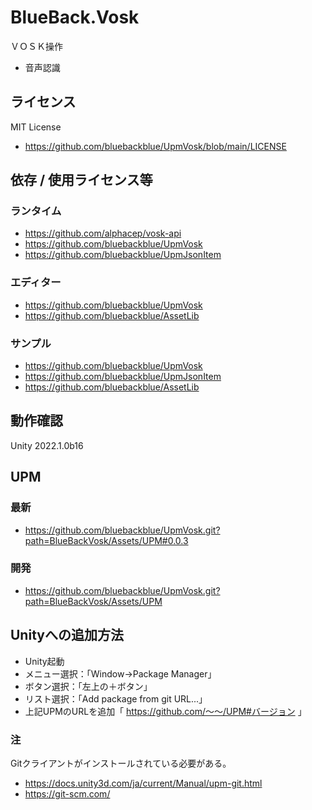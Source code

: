 # BlueBack.Vosk
ＶＯＳＫ操作
* 音声認識


## ライセンス
MIT License
* https://github.com/bluebackblue/UpmVosk/blob/main/LICENSE

## 依存 / 使用ライセンス等
### ランタイム
* https://github.com/alphacep/vosk-api
* https://github.com/bluebackblue/UpmVosk
* https://github.com/bluebackblue/UpmJsonItem
### エディター
* https://github.com/bluebackblue/UpmVosk
* https://github.com/bluebackblue/AssetLib
### サンプル
* https://github.com/bluebackblue/UpmVosk
* https://github.com/bluebackblue/UpmJsonItem
* https://github.com/bluebackblue/AssetLib

## 動作確認
Unity 2022.1.0b16

## UPM
### 最新
* https://github.com/bluebackblue/UpmVosk.git?path=BlueBackVosk/Assets/UPM#0.0.3
### 開発
* https://github.com/bluebackblue/UpmVosk.git?path=BlueBackVosk/Assets/UPM

## Unityへの追加方法
* Unity起動
* メニュー選択：「Window->Package Manager」
* ボタン選択：「左上の＋ボタン」
* リスト選択：「Add package from git URL...」
* 上記UPMのURLを追加「 https://github.com/～～/UPM#バージョン 」
### 注
Gitクライアントがインストールされている必要がある。
* https://docs.unity3d.com/ja/current/Manual/upm-git.html
* https://git-scm.com/


